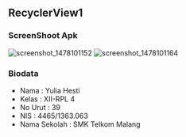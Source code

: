 ## RecyclerView1

### ScreenShoot Apk
![screenshot_1478101152](https://cloud.githubusercontent.com/assets/22391791/19935807/f4280926-a14d-11e6-9e69-5f5e24a4d56f.png)
![screenshot_1478101164](https://cloud.githubusercontent.com/assets/22391791/19935808/f4592a38-a14d-11e6-8902-05e0e7f26da8.png)

### Biodata
* Nama          : Yulia Hesti
* Kelas         : XII-RPL 4
* No Urut       : 39
* NIS           : 4465/1363.063
* Nama Sekolah  : SMK Telkom Malang

